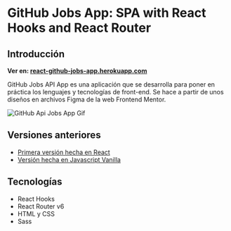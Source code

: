 # GitHub Jobs App: SPA with React Hooks and React Router

## Introducción

  **Ver en: [react-github-jobs-app.herokuapp.com](https://react-github-jobs-app.herokuapp.com/)**

GitHub Jobs API App es una aplicación que se desarrolla para poner en práctica los lenguajes y tecnologías de front-end. Se hace a partir de unos diseños en archivos Figma de la web Frontend Mentor.

![GitHub Api Jobs App Gif](https://github.com/mariam-blanco/react-github-jobs-app/blob/master/src/assets/responsive.gif)

## Versiones anteriores

- [Primera versión hecha en React](https://github.com/mariam-blanco/react-github-jobs-app)
- [Versión hecha en Javascript Vanilla](https://github.com/mariam-blanco/github-jobs-api-app)



## Tecnologías

- React Hooks
- React Router v6
- HTML y CSS
- Sass
